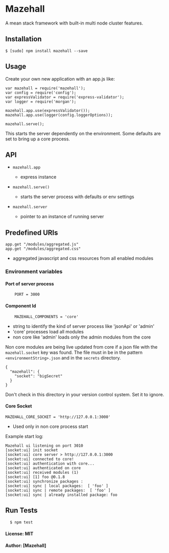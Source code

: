 # Mazehall

A mean stack framework with built-in multi node cluster features.

## Installation

    $ [sudo] npm install mazehall --save


## Usage

Create your own new application with an app.js like:

    var mazehall = require('mazehall');
    var config = require('config');
    var expressValidator = require('express-validator');
    var logger = require('morgan');
    
    mazehall.app.use(expressValidator());
    mazehall.app.use(logger(config.loggerOptions));
    
    mazehall.serve();
    
This starts the server dependently on the environment. Some defaults are set to bring up a core process.

## API

* `mazehall.app`
  * express instance

* `mazehall.serve()`
  * starts the server process with defaults or env settings

* `mazehall.server`
  * pointer to an instance of running server

## Predefined URIs

    app.get "/modules/aggregated.js"
    app.get "/modules/aggregated.css"
  * aggregated javascript and css resources from all enabled modules


### Environment variables

#### Port of server process
```
    PORT = 3000
```

#### Component Id
```
    MAZEHALL_COMPONENTS = 'core'
```

- string to identify the kind of server process like 'jsonApi' or 'admin' 
- 'core' processes load all modules 
- non core like 'admin' loads only the admin modules from the core

Non core modules are being live updated from core if a json file with the ```mazehall.socket``` key was found. The file must in be in the pattern ```<environmentString>.json``` and in the ```secrets``` directory.

    {
      "mazehall": {
        "socket": "bigSecret"
      }
    }

Don't check in this directory in your version control system. Set it to ignore. 

#### Core Socket
```
MAZEHALL_CORE_SOCKET = 'http://127.0.0.1:3000'
```

- Used only in non core process start


Example start log:

    Mazehall ui listening on port 3010
    [socket:ui] init socket
    [socket:ui] core server > http://127.0.0.1:3000
    [socket:ui] connected to core!
    [socket:ui] authentication with core...
    [socket:ui] authenticated on core
    [socket:ui] received modules (1) 
    [socket:ui] [1] foo @0.1.8
    [socket:ui] synchronize packages :
    [socket:ui] sync | local packages:  [ 'foo' ]
    [socket:ui] sync | remote packages:  [ 'foo' ]
    [socket:ui] sync | already installed package: foo



## Run Tests

``` bash
  $ npm test
```

#### License: MIT
#### Author: [Mazehall]
